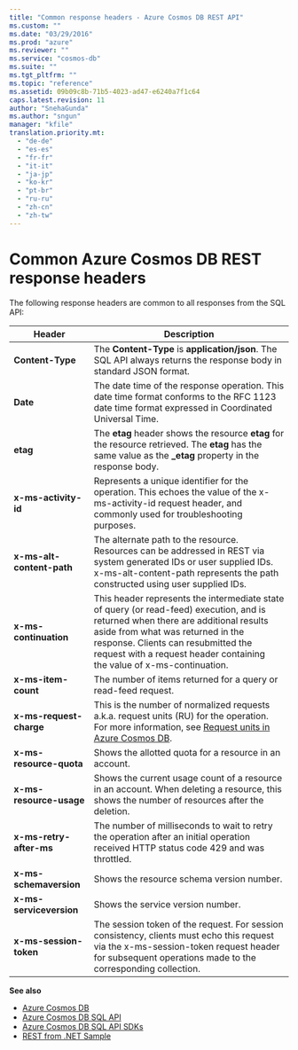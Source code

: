 ```yaml
---
title: "Common response headers - Azure Cosmos DB REST API"
ms.custom: ""
ms.date: "03/29/2016"
ms.prod: "azure"
ms.reviewer: ""
ms.service: "cosmos-db"
ms.suite: ""
ms.tgt_pltfrm: ""
ms.topic: "reference"
ms.assetid: 09b09c8b-71b5-4023-ad47-e6240a7f1c64
caps.latest.revision: 11
author: "SnehaGunda"
ms.author: "sngun"
manager: "kfile"
translation.priority.mt: 
  - "de-de"
  - "es-es"
  - "fr-fr"
  - "it-it"
  - "ja-jp"
  - "ko-kr"
  - "pt-br"
  - "ru-ru"
  - "zh-cn"
  - "zh-tw"
---
```

# Common Azure Cosmos DB REST response headers
The following response headers are common to all responses from the SQL API:  
  
|Header|Description|  
|------------|-----------------|  
|**Content-Type**|The **Content-Type** is **application/json**. The SQL API always returns the response body in standard JSON format.|  
|**Date**|The date time of the response operation. This date time format conforms to the RFC 1123 date time format expressed in Coordinated Universal Time.|  
|**etag**|The **etag** header shows the resource **etag** for the resource retrieved. The **etag** has the same value as the **_etag** property in the response body.|  
|**x-ms-activity-id**|Represents a unique identifier for the operation. This echoes the value of the x-ms-activity-id request header, and commonly used for troubleshooting purposes.|  
|**x-ms-alt-content-path**|The alternate path to the resource. Resources can be addressed in REST via system generated IDs or user supplied IDs. x-ms-alt-content-path represents the path constructed using user supplied IDs.|  
|**x-ms-continuation**|This header represents the intermediate state of query (or read-feed) execution, and is returned when there are additional results aside from what was returned in the response. Clients can resubmitted the request with a request header containing<br />                the value of x-ms-continuation.|  
|**x-ms-item-count**|The number of items returned for a query or read-feed request.|  
|**x-ms-request-charge**|This is the number of normalized requests a.k.a. request units (RU) for the operation. For more information, see [Request units in Azure Cosmos DB](/azure/cosmos-db/request-units/).|  
|**x-ms-resource-quota**|Shows the allotted quota for a resource in an account.|  
|**x-ms-resource-usage**|Shows the current usage count of a resource in an account. When deleting a resource, this shows the number of resources after the deletion. |  
|**x-ms-retry-after-ms**|The number of milliseconds to wait to retry the operation after an initial operation received HTTP status code 429 and was throttled.|  
|**x-ms-schemaversion**|Shows the resource schema version number.|  
|**x-ms-serviceversion**|Shows the service version number.|  
|**x-ms-session-token**|The session token of the request. For session consistency, clients must echo this request via the x-ms-session-token request header for subsequent operations made to the corresponding collection.|  
  
**See also**  
* [Azure Cosmos DB](https://docs.microsoft.com/azure/cosmos-db/introduction) 
* [Azure Cosmos DB SQL API](https://docs.microsoft.com/azure/cosmos-db/sql-api-introduction)   
* [Azure Cosmos DB SQL API SDKs](https://docs.microsoft.com/en-us/azure/cosmos-db/sql-api-sdk-dotnet)   
* [REST from .NET Sample](https://github.com/Azure/azure-documentdb-dotnet/tree/master/samples/rest-from-.net)  
  

